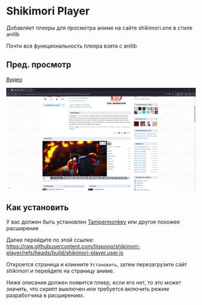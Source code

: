 # Shikimori Player

Добавляет плееры для просмотра аниме на сайте shikimori.one в стиле anilib

Почти вся функциональность плеера взята с anilib

## Пред. просмотр

[Видео](https://imgur.com/gallery/shikimori-player-preview-5HgH5hi)

![screenshot1](./assets/screenshot1.png)

## Как установить

У вас должен быть установлен [Tampermonkey](https://www.tampermonkey.net/) или другое похожее расширение

Далее перейдите по этой ссылке: https://raw.githubusercontent.com/lijspoop/shikimori-player/refs/heads/build/shikimori-player.user.js

Откроется страница и кликните `Установить`, затем перезагрузите сайт shikimori и перейдите на страницу аниме.

Ниже описания должен появится плеер, если его нет, то это может значить, что скрипт выключен или требуется включить режим разработчика в расширениях.
